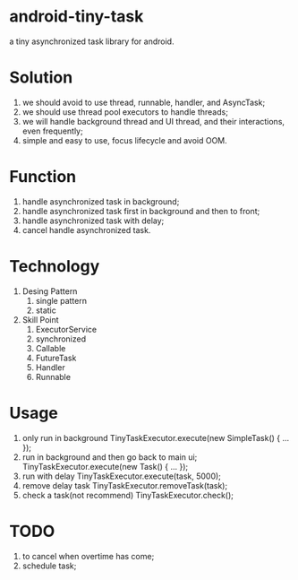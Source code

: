 # android-tiny-task
a tiny asynchronized task library for android.

# Solution
1. we should avoid to use thread, runnable, handler, and AsyncTask;
2. we should use thread pool executors to handle threads;
3. we will handle background thread and UI thread, and their interactions, even frequently;
4. simple and easy to use, focus lifecycle and avoid OOM.

# Function
1. handle asynchronized task in background;
2. handle asynchronized task first in background and then to front;
3. handle asynchronized task with delay;
4. cancel handle asynchronized task.

# Technology
1. Desing Pattern
    1. single pattern
    2. static
2. Skill Point
    1. ExecutorService
    2. synchronized
    3. Callable
    4. FutureTask
    5. Handler
    6. Runnable

# Usage
1. only run in background
TinyTaskExecutor.execute(new SimpleTask<T>() { ... });
2. run in background and then go back to main ui;
TinyTaskExecutor.execute(new Task<String>() { ... });
3. run with delay
TinyTaskExecutor.execute(task, 5000);
4. remove delay task
TinyTaskExecutor.removeTask(task);
5. check a task(not recommend)
TinyTaskExecutor.check();

# TODO
1. to cancel when overtime has come;
2. schedule task;